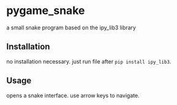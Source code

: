 # pygame_snake

a small snake program based on the ipy_lib3 library

## Installation

no installation necessary. just run file after ```pip install ipy_lib3```.

## Usage

opens a snake interface. use arrow keys to navigate.